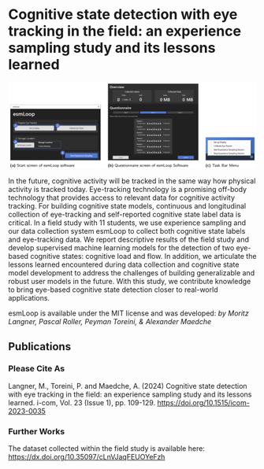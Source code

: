 # Cognitive state detection with eye tracking in the field: an experience sampling study and its lessons learned

![ESMLoop](Example.png)

In the future, cognitive activity will be tracked in the same way how physical activity is tracked today. Eye-tracking technology is a promising off-body technology that provides access to relevant data for cognitive activity tracking. For building cognitive state models, continuous and longitudinal collection of eye-tracking and self-reported cognitive state label data is critical. In a field study with 11 students, we use experience sampling and our data collection system esmLoop to collect both cognitive state labels and eye-tracking data. We report descriptive results of the field study and develop supervised machine learning models for the detection of two eye-based cognitive states: cognitive load and flow. In addition, we articulate the lessons learned encountered during data collection and cognitive state model development to address the challenges of building generalizable and robust user models in the future. With this study, we contribute knowledge to bring eye-based cognitive state detection closer to real-world applications.

esmLoop is available under the MIT license and was developed:
*by Moritz Langner, Pascal Roller, Peyman Toreini, & Alexander Maedche*

## Publications

### Please Cite As

Langner, M., Toreini, P. and Maedche, A. (2024) Cognitive state detection with eye tracking in the field: an experience sampling study and its lessons learned. i-com, Vol. 23 (Issue 1), pp. 109-129. https://doi.org/10.1515/icom-2023-0035

### Further Works

The dataset collected within the field study is available here: https://dx.doi.org/10.35097/cLnVJaqFEUOYeFzh
